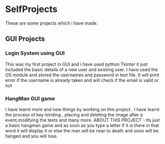 # SelfProjects
These are some projects which i have made.
## GUI Projects
### Login System using GUI
This was my first project in GUI and i have used python Tkinter it just included the basic details of a new user and existing user. I have used the OS module and stored the usernames and password in text file. It will print error if the username is already taken and will check if the email is valid or not
### HangMan GUI game
I have learnt more and new things by working on this project . I have learnt the process of key-binding , placing and deleting the image after a event,modifying the texts and many more. 
ABOUT THIS PROJECT - Its just a basic hangman game and as soon as you type a letter if it is there in that word it will display it or else the man will be near to death and soon will be hanged and you will lose.
